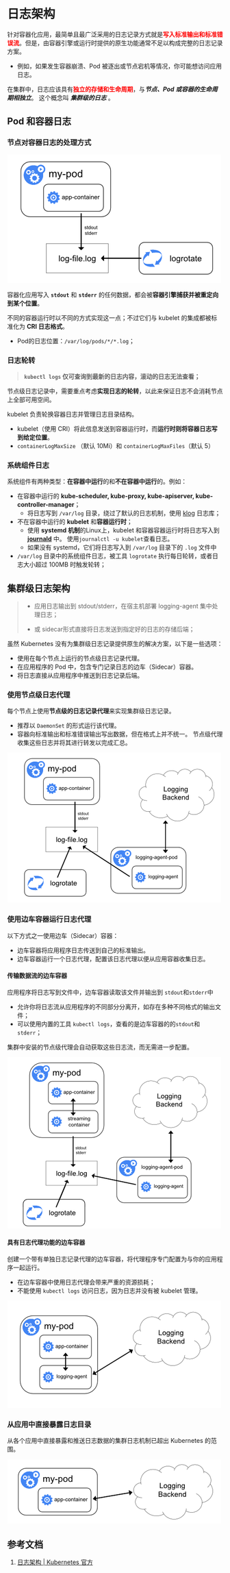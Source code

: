 # 日志架构

 针对容器化应用，最简单且最广泛采用的日志记录方式就是<font color='red'>**写入标准输出和标准错误流**</font>。但是，由容器引擎或运行时提供的原生功能通常不足以构成完整的日志记录方案。

- 例如，如果发生容器崩溃、Pod 被逐出或节点宕机等情况，你可能想访问应用日志。

 在集群中，日志应该具有<font color='red'>**独立的存储和生命周期**</font>，与***节点、Pod 或容器的生命周期相独立***。 这个概念叫 ***集群级的日志*** 。



## Pod 和容器日志

### 节点对容器日志的处理方式



![节点级别的日志记录](.pics/log_arch/logging-node-level.png)



容器化应用写入 **`stdout`** 和 **`stderr`** 的任何数据，都会被**容器引擎捕获并被重定向到某个位置**。

不同的容器运行时以不同的方式实现这一点；不过它们与 kubelet 的集成都被标准化为 **CRI 日志格式**。

- Pod的日志位置：`/var/log/pods/*/*.log`；

### 日志轮转

> **`kubectl logs` 仅可查询到最新的日志内容，滚动的日志无法查看；**

节点级日志记录中，需要重点考虑**实现日志的轮转**，以此来保证日志不会消耗节点上全部可用空间。

kubelet 负责轮换容器日志并管理日志目录结构。

- kubelet（使用 CRI）将此信息发送到容器运行时，而**运行时则将容器日志写到给定位置**。
- `containerLogMaxSize` （默认 10Mi）和 `containerLogMaxFiles`（默认 5）

### 系统组件日志

系统组件有两种类型：**在容器中运行**的和**不在容器中运行**的。例如：

- 在容器中运行的 **kube-scheduler, kube-proxy, kube-apiserver, kube-controller-manager**；
  - 将日志写到 `/var/log` 目录，绕过了默认的日志机制，使用 [klog](https://github.com/kubernetes/community/blob/master/contributors/devel/sig-instrumentation/logging.md) 日志库；
- 不在容器中运行的 **kubelet** 和**容器运行时**；
  - 使用 **systemd 机制**的Linux上，kubelet 和容器容器运行时将日志写入到 [**journald**](../../linux/journald.md) 中。 使用`journalctl -u kubelet`查看日志。
  - 如果没有 systemd，它们将日志写入到 `/var/log` 目录下的 `.log` 文件中
- `/var/log` 目录中的系统组件日志，被工具 `logrotate` 执行每日轮转，或者日志大小超过 100MB 时触发轮转；



## 集群级日志架构

> - 应用日志输出到 stdout/stderr，在宿主机部署 logging-agent 集中处理日志；
>
> - 或 sidecar形式直接将日志发送到指定好的日志的存储后端；

虽然 Kubernetes 没有为集群级日志记录提供原生的解决方案，以下是一些选项：

- 使用在每个节点上运行的节点级日志记录代理。
- 在应用程序的 Pod 中，包含专门记录日志的边车（Sidecar）容器。
- 将日志直接从应用程序中推送到日志记录后端。

### 使用节点级日志代理

每个节点上使用**节点级的日志记录代理**来实现集群级日志记录。

- 推荐以 `DaemonSet` 的形式运行该代理。
- 容器向标准输出和标准错误输出写出数据，但在格式上并不统一。 节点级代理收集这些日志并将其进行转发以完成汇总。

![使用节点级日志代理](.pics/log_arch/logging-with-node-agent.png)

### 使用边车容器运行日志代理

以下方式之一使用边车（Sidecar）容器：

- 边车容器将应用程序日志传送到自己的标准输出。
- 边车容器运行一个日志代理，配置该日志代理以便从应用容器收集日志。

#### 传输数据流的边车容器 

应用程序将日志写到文件中，边车容器读取该文件并输出到 `stdout`和`stderr`中

- 允许你将日志流从应用程序的不同部分分离开，如存在多种不同格式的输出文件；
- 可以使用内置的工具 `kubectl logs`，查看的是边车容器的的`stdout`和`stderr`；

集群中安装的节点级代理会自动获取这些日志流，而无需进一步配置。

![带数据流容器的边车容器](.pics/log_arch/logging-with-streaming-sidecar.png)

#### 具有日志代理功能的边车容器

创建一个带有单独日志记录代理的边车容器，将代理程序专门配置为与你的应用程序一起运行。

- 在边车容器中使用日志代理会带来严重的资源损耗；
- 不能使用 `kubectl logs` 访问日志，因为日志并没有被 kubelet 管理。

![含日志代理的边车容器](.pics/log_arch/logging-with-sidecar-agent.png)

### 从应用中直接暴露日志目录

从各个应用中直接暴露和推送日志数据的集群日志机制已超出 Kubernetes 的范围。

![直接从应用程序暴露日志](.pics/log_arch/logging-from-application.png)

## 参考文档

1.  [日志架构 | Kubernetes 官方](https://kubernetes.io/zh-cn/docs/concepts/cluster-administration/logging/#cluster-level-logging-architectures)